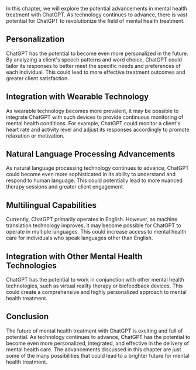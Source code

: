 
In this chapter, we will explore the potential advancements in mental health treatment with ChatGPT. As technology continues to advance, there is vast potential for ChatGPT to revolutionize the field of mental health treatment.

Personalization
---------------

ChatGPT has the potential to become even more personalized in the future. By analyzing a client's speech patterns and word choice, ChatGPT could tailor its responses to better meet the specific needs and preferences of each individual. This could lead to more effective treatment outcomes and greater client satisfaction.

Integration with Wearable Technology
------------------------------------

As wearable technology becomes more prevalent, it may be possible to integrate ChatGPT with such devices to provide continuous monitoring of mental health conditions. For example, ChatGPT could monitor a client's heart rate and activity level and adjust its responses accordingly to promote relaxation or motivation.

Natural Language Processing Advancements
----------------------------------------

As natural language processing technology continues to advance, ChatGPT could become even more sophisticated in its ability to understand and respond to human language. This could potentially lead to more nuanced therapy sessions and greater client engagement.

Multilingual Capabilities
-------------------------

Currently, ChatGPT primarily operates in English. However, as machine translation technology improves, it may become possible for ChatGPT to operate in multiple languages. This could increase access to mental health care for individuals who speak languages other than English.

Integration with Other Mental Health Technologies
-------------------------------------------------

ChatGPT has the potential to work in conjunction with other mental health technologies, such as virtual reality therapy or biofeedback devices. This could create a comprehensive and highly personalized approach to mental health treatment.

Conclusion
----------

The future of mental health treatment with ChatGPT is exciting and full of potential. As technology continues to advance, ChatGPT has the potential to become even more personalized, integrated, and effective in the delivery of mental health care. The advancements discussed in this chapter are just some of the many possibilities that could lead to a brighter future for mental health treatment.
